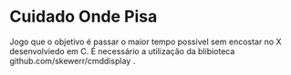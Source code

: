 # Cuidado Onde Pisa
Jogo que o objetivo é passar o maior tempo possivel sem encostar no X desenvolviedo em C.
É necessário a utilização da blibioteca github.com/skewerr/cmddisplay .
